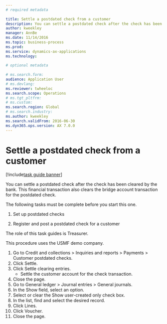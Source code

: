 ```yaml
--- 
# required metadata 
 
title: Settle a postdated check from a customer
description: You can settle a postdated check after the check has been cleared by the bank. 
author: kweekley
manager: AnnBe 
ms.date: 11/14/2016
ms.topic: business-process 
ms.prod:  
ms.service: dynamics-ax-applications 
ms.technology:  
 
# optional metadata 
 
# ms.search.form:   
audience: Application User 
# ms.devlang:  
ms.reviewer: twheeloc
ms.search.scope: Operations 
# ms.tgt_pltfrm:  
# ms.custom:  
ms.search.region: Global
# ms.search.industry: 
ms.author: kweekley
ms.search.validFrom: 2016-06-30 
ms.dyn365.ops.version: AX 7.0.0 
---
```

# Settle a postdated check from a customer

[!include[task guide banner](../../includes/task-guide-banner.md)]

You can settle a postdated check after the check has been cleared by the bank. This financial transaction also clears the bridge account transaction for the postdated check. 

The following tasks must be complete before you start this one.

1) Set up postdated checks

2) Register and post a postdated check for a customer 



The role of this task guides is Treasurer.



This procedure uses the USMF demo company.

1. Go to Credit and collections > Inquiries and reports > Payments > Customer postdated checks.
2. Click Settle.
3. Click Settle clearing entries.
    * Settle the customer account for the check transaction.  
4. Close the page.
5. Go to General ledger > Journal entries > General journals.
6. In the Show field, select an option.
7. Select or clear the Show user-created only check box.
8. In the list, find and select the desired record.
9. Click Lines.
10. Click Voucher.
11. Close the page.

